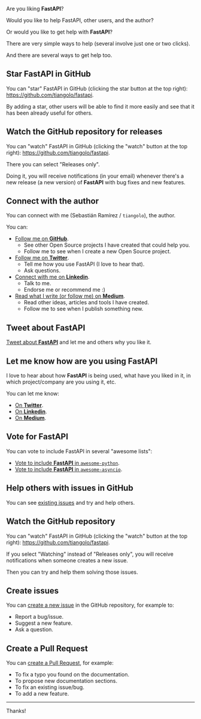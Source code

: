 Are you liking **FastAPI**?

Would you like to help FastAPI, other users, and the author?

Or would you like to get help with **FastAPI**?

There are very simple ways to help (several involve just one or two clicks).

And there are several ways to get help too.


## Star **FastAPI** in GitHub

You can "star" FastAPI in GitHub (clicking the star button at the top right): <a href="https://github.com/tiangolo/fastapi" target="_blank">https://github.com/tiangolo/fastapi</a>.

By adding a star, other users will be able to find it more easily and see that it has been already useful for others.


## Watch the GitHub repository for releases

You can "watch" FastAPI in GitHub (clicking the "watch" button at the top right): <a href="https://github.com/tiangolo/fastapi" target="_blank">https://github.com/tiangolo/fastapi</a>.

There you can select "Releases only".

Doing it, you will receive notifications (in your email) whenever there's a new release (a new version) of **FastAPI** with bug fixes and new features.


## Connect with the author

You can connect with me (Sebastián Ramírez / `tiangolo`), the author.

You can:

* <a href="https://github.com/tiangolo" target="_blank">Follow me on **GitHub**</a>.
    * See other Open Source projects I have created that could help you.
    * Follow me to see when I create a new Open Source project.
* <a href="https://twitter.com/tiangolo" target="_blank">Follow me on **Twitter**</a>.
    * Tell me how you use FastAPI (I love to hear that).
    * Ask questions.
* <a href="https://www.linkedin.com/in/tiangolo/" target="_blank">Connect with me on **Linkedin**</a>.
    * Talk to me.
    * Endorse me or recommend me :)
* <a href="https://medium.com/@tiangolo" target="_blank">Read what I write (or follow me) on **Medium**</a>.
    * Read other ideas, articles and tools I have created.
    * Follow me to see when I publish something new.


## Tweet about **FastAPI**

<a href="http://twitter.com/home/?status=I'm loving FastAPI because... https://github.com/tiangolo/fastapi cc @tiangolo" target="_blank">Tweet about **FastAPI**</a> and let me and others why you like it.

## Let me know how are you using **FastAPI**

I love to hear about how **FastAPI** is being used, what have you liked in it, in which project/company are you using it, etc.

You can let me know:

* <a href="http://twitter.com/home/?status=Hey @tiangolo, I'm using FastAPI at..." target="_blank">On **Twitter**</a>.
* <a href="https://www.linkedin.com/in/tiangolo/" target="_blank">On **Linkedin**</a>.
* <a href="https://medium.com/@tiangolo" target="_blank">On **Medium**</a>.

## Vote for FastAPI

You can vote to include FastAPI in several "awesome lists":

* <a href="https://github.com/vinta/awesome-python/pull/1209" target="_blank">Vote to include **FastAPI** in `awesome-python`</a>.
* <a href="https://github.com/timofurrer/awesome-asyncio/pull/43" target="_blank">Vote to include **FastAPI** in `awesome-asyncio`</a>.

## Help others with issues in GitHub

You can see <a href="https://github.com/tiangolo/fastapi/issues" target="_blank">existing issues</a> and try and help others.

## Watch the GitHub repository

You can "watch" FastAPI in GitHub (clicking the "watch" button at the top right): <a href="https://github.com/tiangolo/fastapi" target="_blank">https://github.com/tiangolo/fastapi</a>.

If you select "Watching" instead of "Releases only", you will receive notifications when someone creates a new issue.

Then you can try and help them solving those issues.

## Create issues

You can <a href="https://github.com/tiangolo/fastapi/issues/new/choose" target="_blank">create a new issue</a> in the GitHub repository, for example to:

* Report a bug/issue.
* Suggest a new feature.
* Ask a question.

## Create a Pull Request

You can <a href="https://github.com/tiangolo/fastapi" target="_blank">create a Pull Request</a>, for example:

* To fix a typo you found on the documentation.
* To propose new documentation sections.
* To fix an existing issue/bug.
* To add a new feature.

---

Thanks!
